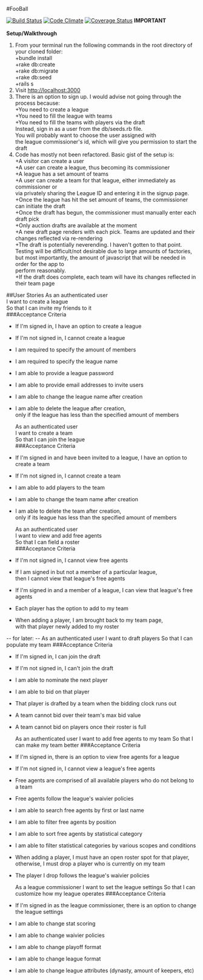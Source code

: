 #FooBall

[![Build Status](https://travis-ci.org/tylyon/FFBall.svg)](https://travis-ci.org/tylyon/FFBall) [![Code Climate](https://codeclimate.com/github/tylyon/FFBall/badges/gpa.svg)](https://codeclimate.com/github/tylyon/FFBall) [![Coverage Status](https://coveralls.io/repos/tylyon/FFBall/badge.svg?branch=master)](https://coveralls.io/r/tylyon/FFBall?branch=master)
**IMPORTANT**<br>
<br>
**Setup/Walkthrough**<br>
1. From your terminal run the following commands in the root directory of your cloned folder:<br>
+bundle install<br>
+rake db:create<br>
+rake db:migrate<br>
+rake db:seed<br>
+rails s<br>
2. Visit [http://localhost:3000](http://localhost:3000)<br>
3. There is an option to sign up. I would advise not going through the process because:<br>
+You need to create a league<br>
+You need to fill the league with teams<br>
+You need to fill the teams with players via the draft<br>
Instead, sign in as a user from the db/seeds.rb file.<br>
You will probably want to choose the user assigned with<br>
the league commissioner's id, which will give you permission to start the draft<br>
4. Code has mostly not been refactored. Basic gist of the setup is:<br>
+A visitor can create a user<br>
+A user can create a league, thus becoming its commissioner<br>
+A league has a set amount of teams<br>
+A user can create a team for that league, either immediately as commissioner or<br>
via privately sharing the League ID and entering it in the signup page.<br>
+Once the league has hit the set amount of teams, the commissioner can initiate the draft<br>
+Once the draft has begun, the commissioner must manually enter each draft pick<br>
+Only auction drafts are available at the moment<br>
+A new draft page renders with each pick. Teams are updated and their changes reflected via re-rendering<br>
+The draft is potentially neverending. I haven't gotten to that point.<br>
Testing will be difficult/not desirable due to large amounts of factories,<br>
but most importantly, the amount of javascript that will be needed in order for the app to<br>
perform reasonably.<br>
+If the draft does complete, each team will have its changes reflected in their team page<br>

##User Stories
  As an authenticated user<br>
  I want to create a league<br>
  So that I can invite my friends to it<br>
###Acceptance Criteria
* If I'm signed in, I have an option to create a league<br>
* If I'm not signed in, I cannot create a league<br>
* I am required to specify the amount of members<br>
* I am required to specify the league name<br>
* I am able to provide a league password<br>
* I am able to provide email addresses to invite users<br>
* I am able to change the league name after creation<br>
* I am able to delete the league after creation,<br>
  only if the league has less than the specified amount of members<br>

  As an authenticated user<br>
  I want to create a team<br>
  So that I can join the league<br>
###Acceptance Criteria
* If I'm signed in and have been invited to a league, I have an option to create a team<br>
* If I'm not signed in, I cannot create a team<br>
* I am able to add players to the team<br>
* I am able to change the team name after creation<br>
* I am able to delete the team after creation,<br>
  only if its league has less than the specified amount of members<br>

  As an authenticated user<br>
  I want to view and add free agents<br>
  So that I can field a roster<br>
###Acceptance Criteria
* If I'm not signed in, I cannot view free agents<br>
* If I am signed in but not a member of a particular league,<br>
  then I cannot view that league's free agents<br>
* If I'm signed in and a member of a league, I can view that league's free agents<br>
* Each player has the option to add to my team<br>
* When adding a player, I am brought back to my team page,<br>
  with that player newly added to my roster<br>

-- for later: --
  As an authenticated user
  I want to draft players
  So that I can populate my team
###Acceptance Criteria
* If I'm signed in, I can join the draft
* If I'm not signed in, I can't join the draft
* I am able to nominate the next player
* I am able to bid on that player
* That player is drafted by a team when the bidding clock runs out
* A team cannot bid over their team's max bid value
* A team cannot bid on players once their roster is full

  As an authenticated user
  I want to add free agents to my team
  So that I can make my team better
###Acceptance Criteria
* If I'm signed in, there is an option to view free agents for a league
* If I'm not signed in, I cannot view a league's free agents
* Free agents are comprised of all available players who do not belong to a team
* Free agents follow the league's waivier policies
* I am able to search free agents by first or last name
* I am able to filter free agents by position
* I am able to sort free agents by statistical category
* I am able to filter statistical categories by various scopes and conditions
* When adding a player, I must have an open roster spot for that player,
  otherwise, I must drop a player who is currently on my team
* The player I drop follows the league's waivier policies

  As a league commissioner
  I want to set the league settings
  So that I can customize how my league operates
###Acceptance Criteria
* If I'm signed in as the league commissioner,
  there is an option to change the league settings
* I am able to change stat scoring
* I am able to change waivier policies
* I am able to change playoff format
* I am able to change league format
* I am able to change league attributes (dynasty, amount of keepers, etc)












